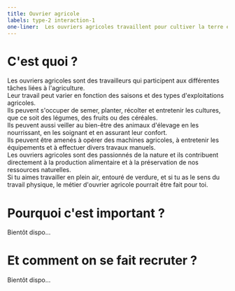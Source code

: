 ```yaml
---
title: Ouvrier agricole
labels: type-2 interaction-1
one-liner:  Les ouvriers agricoles travaillent pour cultiver la terre et contribuer à la production alimentaire.
---
```


# C'est quoi ?

Les ouvriers agricoles sont des travailleurs qui participent aux différentes tâches liées à l'agriculture.  
Leur travail peut varier en fonction des saisons et des types d'exploitations agricoles.  
Ils peuvent s'occuper de semer, planter, récolter et entretenir les cultures, que ce soit des légumes, des fruits ou des céréales.  
Ils peuvent aussi veiller au bien-être des animaux d'élevage en les nourrissant, en les soignant et en assurant leur confort.  
Ils peuvent être amenés à opérer des machines agricoles, à entretenir les équipements et à effectuer divers travaux manuels.  
Les ouvriers agricoles sont des passionnés de la nature et ils contribuent directement à la production alimentaire et à la préservation de nos ressources naturelles.  
Si tu aimes travailler en plein air, entouré de verdure, et si tu as le sens du travail physique, le métier d'ouvrier agricole pourrait être fait pour toi.

# Pourquoi c'est important ?

Bientôt dispo...

# Et comment on se fait recruter ?

Bientôt dispo...
